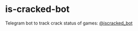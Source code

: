 # is-cracked-bot

Telegram bot to track crack status of games: [@iscracked_bot](https://t.me/iscracked_bot)
